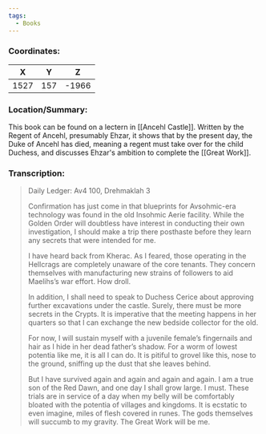 ```yaml
---
tags:
  - Books
---
```


### Coordinates:
| **X** | **Y**| **Z** |
|:-----:|:----:|:-----:|
|1527  |157   |-1966  |

### Location/Summary:
This book can be found on a lectern in [[Ancehl Castle]]. Written by the Regent of Ancehl, presumably Ehzar, it shows that by the present day, the Duke of Ancehl has died, meaning a regent must take over for the child Duchess, and discusses Ehzar's ambition to complete the [[Great Work]].

### Transcription:
> Daily Ledger: Av4 100, Drehmaklah 3
>
> Confirmation has just come in that blueprints for Avsohmic-era technology was found in the old Insohmic Aerie facility. While the Golden Order will doubtless have interest in conducting their own investigation, I should make a trip there posthaste before they learn any secrets that were intended for me.
>
> I have heard back from Kherac. As I feared, those operating in the Hellcrags are completely unaware of the core tenants. They concern themselves with manufacturing new strains of followers to aid Maelihs’s war effort. How droll.
>
> In addition, I shall need to speak to Duchess Cerice about approving further excavations under the castle. Surely, there must be more secrets in the Crypts. It is imperative that the meeting happens in her quarters so that I can exchange the new bedside collector for the old.
>
> For now, I will sustain myself with a juvenile female’s fingernails and hair as I hide in her dead father’s shadow. For a worm of lowest potentia like me, it is all I can do. It is pitiful to grovel like this, nose to the ground, sniffing up the dust that she leaves behind.
>
> But I have survived again and again and again and again.  I am a true son of the Red Dawn, and one day I shall grow large. I must. These trials are in service of a day when my belly will be comfortably bloated with the potentia of villages and kingdoms. It is ecstatic to even imagine, miles of flesh covered in runes. The gods themselves will succumb to my gravity. The Great Work will be me.

